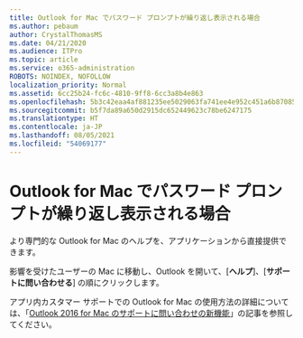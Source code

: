 ```yaml
---
title: Outlook for Mac でパスワード プロンプトが繰り返し表示される場合
ms.author: pebaum
author: CrystalThomasMS
ms.date: 04/21/2020
ms.audience: ITPro
ms.topic: article
ms.service: o365-administration
ROBOTS: NOINDEX, NOFOLLOW
localization_priority: Normal
ms.assetid: 6cc25b24-fc6c-4810-9ff8-6cc3a8b4e863
ms.openlocfilehash: 5b3c42eaa4af881235ee5029063fa741ee4e952c451a6b87085f2294d2cd3f71
ms.sourcegitcommit: b5f7da89a650d2915dc652449623c78be6247175
ms.translationtype: HT
ms.contentlocale: ja-JP
ms.lasthandoff: 08/05/2021
ms.locfileid: "54069177"
---
```

# <a name="experiencing-repeated-password-prompts-in-outlook-for-mac"></a>Outlook for Mac でパスワード プロンプトが繰り返し表示される場合

より専門的な Outlook for Mac のヘルプを、アプリケーションから直接提供できます。
  
影響を受けたユーザーの Mac に移動し、Outlook を開いて、[**ヘルプ**]、[**サポートに問い合わせる**] の順にクリックします。
  
アプリ内カスタマー サポートでの Outlook for Mac の使用方法の詳細については、「[Outlook 2016 for Mac のサポートに問い合わせの新機能](https://answers.microsoft.com/msoffice/forum/msoffice_outlook-mso_mac-mso_mac2016/new-contact-support-feature-in-outlook-2016-for/d4fc21c4-25e2-4e10-b943-1fba6542b517)」の記事を参照してください。
  

